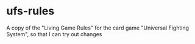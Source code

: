 # ufs-rules
A copy of the "Living Game Rules" for the card game "Universal Fighting System", so that I can try out changes
